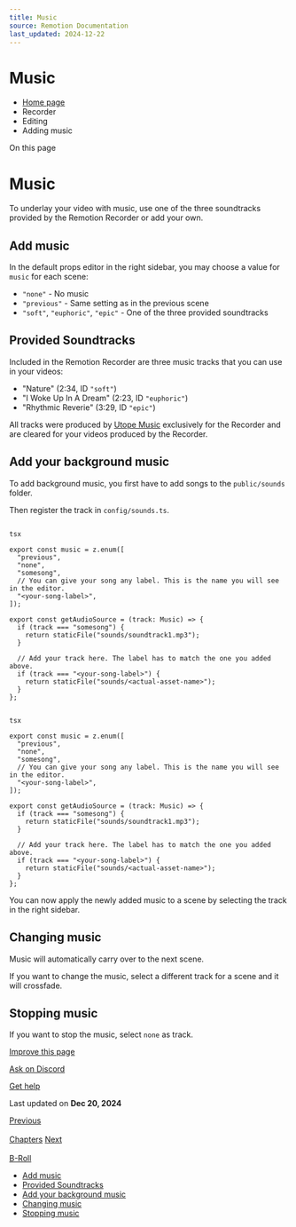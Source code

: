 ```yaml
---
title: Music
source: Remotion Documentation
last_updated: 2024-12-22
---
```


# Music

- [Home page](/)
- Recorder
- Editing
- Adding music

On this page

# Music

To underlay your video with music, use one of the three soundtracks provided by the Remotion Recorder or add your own.

## Add music [​](\#add-music "Direct link to Add music")

In the default props editor in the right sidebar, you may choose a value for `music` for each scene:

- `"none"` \- No music
- `"previous"` \- Same setting as in the previous scene
- `"soft"`, `"euphoric"`, `"epic"` \- One of the three provided soundtracks

## Provided Soundtracks [​](\#provided-soundtracks "Direct link to Provided Soundtracks")

Included in the Remotion Recorder are three music tracks that you can use in your videos:

- "Nature" (2:34, ID `"soft"`)
- "I Woke Up In A Dream" (2:23, ID `"euphoric"`)
- "Rhythmic Reverie" (3:29, ID `"epic"`)

All tracks were produced by [Utope Music](https://www.instagram.com/utopemusic) exclusively for the Recorder and are cleared for your videos produced by the Recorder.

## Add your background music [​](\#add-your-background-music "Direct link to Add your background music")

To add background music, you first have to add songs to the `public/sounds` folder.

Then register the track in `config/sounds.ts`.

```

tsx

export const music = z.enum([
  "previous",
  "none",
  "somesong",
  // You can give your song any label. This is the name you will see in the editor.
  "<your-song-label>",
]);

export const getAudioSource = (track: Music) => {
  if (track === "somesong") {
    return staticFile("sounds/soundtrack1.mp3");
  }

  // Add your track here. The label has to match the one you added above.
  if (track === "<your-song-label>") {
    return staticFile("sounds/<actual-asset-name>");
  }
};
```

```

tsx

export const music = z.enum([
  "previous",
  "none",
  "somesong",
  // You can give your song any label. This is the name you will see in the editor.
  "<your-song-label>",
]);

export const getAudioSource = (track: Music) => {
  if (track === "somesong") {
    return staticFile("sounds/soundtrack1.mp3");
  }

  // Add your track here. The label has to match the one you added above.
  if (track === "<your-song-label>") {
    return staticFile("sounds/<actual-asset-name>");
  }
};
```

You can now apply the newly added music to a scene by selecting the track in the right sidebar.

## Changing music [​](\#changing-music "Direct link to Changing music")

Music will automatically carry over to the next scene.

If you want to change the music, select a different track for a scene and it will crossfade.

## Stopping music [​](\#stopping-music "Direct link to Stopping music")

If you want to stop the music, select `none` as track.

[Improve this page](https://github.com/remotion-dev/remotion/edit/main/packages/docs/docs/recorder/editing/music.mdx)

[Ask on Discord](https://remotion.dev/discord)

[Get help](/docs/get-help)

Last updated on **Dec 20, 2024**

[Previous\
\
Chapters](/docs/recorder/editing/chapters) [Next\
\
B-Roll](/docs/recorder/editing/b-roll)

- [Add music](#add-music)
- [Provided Soundtracks](#provided-soundtracks)
- [Add your background music](#add-your-background-music)
- [Changing music](#changing-music)
- [Stopping music](#stopping-music)

